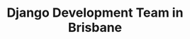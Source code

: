 ---
title: Django Development Team in Brisbane
permalink: /landings/locations/brisbane/developer/django
technology: Django
location: Brisbane
---